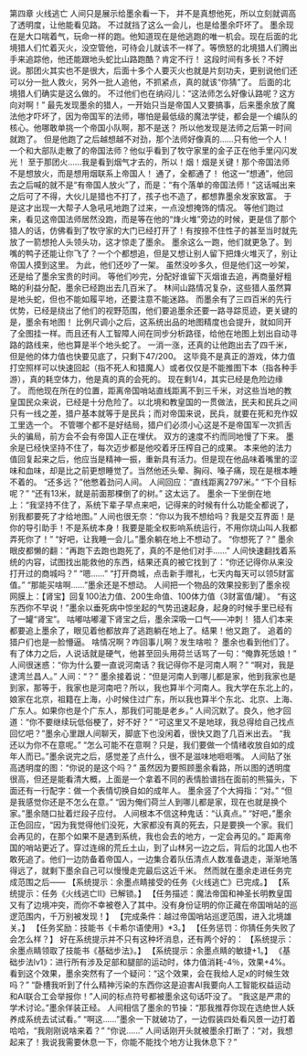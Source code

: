 第四章 火线逃亡 
人间只是展示给墨余看一下， 并不是真想他死，所以立刻就调高了透明度，让他能看见路。
不过就挡了这么一会儿，也是给墨余吓坏了。
墨余现在是大口喘着气，玩命一样的跑。他知道现在是他逃跑的唯一机会。现在后面的北境猎人们忙着灭火，没空管他，可待会儿就该不一样了。等愤怒的北境猎人们腾出手来追踪他，他还能跟地头蛇比山路跑酷？肯定不行！
这段时间有多长？不好说。那团火其实也不是很大，后面十多个人要灭火也就是片刻功夫，更别说他们还可以分一批人救火，另外一批人追他，不抓紧点，真的就该“你猜”了。
后面的北境猎人们确实是这么做的。
不过他们也在纳闷儿：“这法师怎么好像认路呢？这方向对啊！”
最先发现墨余的猎人，一开始只当是帝国人又要搞事，后来墨余放了魔法他才吓坏了，因为帝国军的法师，哪怕是最低级的魔法学徒，都会是一个编队的核心。他哪敢单挑一个帝国小队啊，那不是送？
所以他发现是法师之后第一时间就跑了。
但是他跑了之后越想越不对劲，那个法师好像真的……只有他一个人！一个和大部队走散了的帝国法师？他似乎看到了牧守家里的金子正在他手里闪闪发光！
至于那团火……我是看到烟气才去的，所以！烟！烟是关键！那个帝国法师不是想放火，而是想用烟联系上帝国人！
通了，全都通了！
他这一“想通”，他回去之后喊的就不是“有帝国人放火”了，而是：“有个落单的帝国法师！”这话喊出来之后可了不得，大伙儿是猎也不打了，孩子也不造了，都想靠墨余发家致富。
于是这才出现一大帮子人急吼吼地跑了过来，一点没想掩饰的情况。
等他们跑过来，看见这帝国法师居然没跑，而是等在他的“烽火堆”旁边的时候，更是信了那个猎人的话，仿佛看到了牧守家的大门已经打开了！有按捺不住性子的甚至当时就先放了一箭想抢人头领头功，这才惊走了墨余。
墨余这么一跑，他们就更急了。到嘴的鸭子还能让你飞了？一个个都想追，但是又想让别人留下把烽火堆灭了，别让帝国人摸到这里。
为此，他们还吵了一架。
虽然没吵多久，但是他们这一吵架，还是给了墨余宝贵的时间。
等他们吵完，分配好谁留下灭烟谁去追，再商量好粗略的利益分配，墨余已经跑出去几百米了。
林间山路情况复杂，这些猎人虽然算是地头蛇，但也不能如履平地，还要注意不能迷路。
而墨余有了三四百米的先行优势，已经是绕出了他们的视野范围，他们要追墨余还要一路寻踪觅迹，更关键的是，墨余有地图！
比例尺调小之后，这系统出品的地图精度也会提升，就如同开了全图挂一样。而且还有人工智障人间在同步分析路径，给他在地图上划出自动寻路的路线来，他也算是半个地头蛇了。
一消一涨，还真的让他跑出去了四千米，但是他的体力值也快要见底了，只剩下47/200。
这毕竟不是真正的游戏，体力值打空照样可以快速回起（指不死人和猎魔人）或者仅仅是不能推图下本（指各种手游），真的耗空体力，他是真的真的会死的。
现在剩1/4，其实已经是危险边缘了。
而他现在所在的位置，距离帝国哨站直线距离不到三千米，对这些当地的教皇国民众来说，已经是十分危险了。以北境和教皇国的一贯做法，民夫和民兵之间只有一线之差，猎户基本就等于是民兵；而对帝国来说，民兵，就要在死和充作奴工里选一个。
不管哪个都不是好结局，猎户们必须小心这是不是帝国军一次抓舌头的骗局，前方会不会有帝国人正在埋伏。
双方的速度不约而同地慢了下来。
墨余是已经快坚持不住了，每次迈步都是他咬着牙压榨自己的成果。
本来他的法力值回复起来之后，他应当是精神一振，重新具有活力。但是现在他品味着嘴里的涩味和血味，却是比之前更想睡觉了。当然他还头晕、胸闷、嗓子痛，现在是根本睡不着的。
“还多远？”他憋着劲问人间。
人间回应：“直线距离2797米。”
“下个目标呢？”
“还有13米，就是前面那棵倒了的树。”
这太远了。
墨余一下坐倒在地上：“我坚持不住了，系统下辈子早点来吧，记得来的时候有什么功能全都说了，别我都要死了才给地图。”
人间也很无奈：“你以为我不想给吗？我是交互界面！是你的导引助手！不是系统本身！我要是能全权影响系统运行，不用你烧山叫人我都弄死你了！”
“好吧，让我睡一会儿。”墨余躺在地上不想动了。
“你想死了？”
墨余眼皮都懒的翻：“再跑下去跑也跑死了，真的不是他们对手……”
人间快速翻找着系统的内容，试图找出能救他的东西，结果还真的被它找到了：“你还记得你从来没打开过的商城吗？”
“嗯……”
“打开商城，点击新手赠礼，七天内每天可以领5财富值。”
“那能买啥啊……”墨余还是不想动。
人间把一个物品的效果投影到了墨余视网膜上：【肾宝】回复100法力值、200生命值、100体力值（3财富值/罐）。
“有这东西你不早说！”墨余以垂死病中惊坐起的气势迅速起身，起身的时候手里已经有了一罐“肾宝”。
咕嘟咕嘟灌下肾宝之后，墨余深吸一口气——冲刺！
猎人们本来都要追上墨余了，眼见着他都放弃了逃跑躺在地上了。结果！他又跑了。
追着的猎户们也是一脸懵逼。
啥情况啊？咋回事儿啊？发生啥啦？
墨余也看到他们了。有了体力之后，人说话就是硬气，他甚至回头用荷兰话骂了一句：“俺靠死恁娘！”
人间很迷惑：“你为什么要一直说河南话？我记得你不是河南人啊？”
“啊对，我是逮湾兰昌人。”
人间：“？”
墨余接着说：“但是河南人到哪儿都是家，他到我家也是到家，那等于，我家也是河南吧？所以，我也算半个河南人。我大学在东北上的，娘家在北京，祖籍在上海，小时候住过广东，所以我也算半个东北、北京、上海、广东人。如果你也是个广东人，那我们可能是老乡。”
人间沉默了。良久，他才回道：“你不要继续玩低俗梗了，好不好？”
“可这里又不是地球，我总得给自己找点回忆吧？”墨余心里跟人间聊天，脚底下也没闲着，很快又跑了几百米出去。
“我还以为你不在意呢。”
“怎么可能不在意啊？只是，我们要做一个情绪收放自如的成年人而已。”墨余说完之后，感觉差了点什么，很不是滋味地咂咂嘴。
人间贴了张高透明度的图：“你说的是这个吗？”
虽然因为要照顾墨余看路，所以图的透明度很高，但还是能看清大概，上面是一个拿着不同的表情脸谱挡在面前的熊猫头，下面还有一行配字：做一个表情切换自如的成年人。
墨余竖了个大拇指：“对。”
“但是我感觉你还是不怎么在意。”
“因为俺们荷兰人到哪儿都是家，现在也就是换个家。”墨余随口扯着烂段子应付。
人间根本不信这种鬼话：“认真点。”
“好吧，”墨余正色回应，“因为我觉得他们没死，大家都没有真的死去，只是要换一个家。我们会再见的，在那个如果不是遇到系统，我也会去的地方，一定会再见的。”
距离帝国的哨站更近了。穿过连绵的荒丘土山，到了山林另一边之后，背后的北国人也不敢死追了。他们一边防备着帝国人，一边集合着队伍清点人数准备退走，渐渐地落得远了，就剩下墨余自己可以慢慢走完最后这近千米。
然而就在墨余走进任务完成范围之后——
【系统提示：余墨点睛接受的任务《火线逃亡》已完成。】
【系统提示：任务《火线逃亡Ⅱ》已解锁。】
【任务描述：魔法帝国和神圣长明教皇国又有了边境冲突，而你不幸被卷入了其中。没有身份证明的你正藏在帝国哨站的巡逻范围内，千万别被发现！】
【完成条件：越过帝国哨站巡逻范围，进入北境雄关。】
【任务奖励：技能书《卡希尔语使用》*3。】
【任务惩罚：你猜任务失败了会怎么样？】
好在系统提示并不只有这种坏消息，还有两个好的：
【系统提示：余墨点睛领取了技能书《基础步法》。】
【系统提示：余墨点睛的敏捷+1。】
《基础步法lv1》：进行所有涉及足部和腿部的运动时，体力值消耗-4％，效果+4%。
看到这个效果，墨余突然有了一个疑问：“这个效果，会在我给人足x的时候生效吗？”
“卧槽我听到了什么精神污染的东西你这是迫害AI我要向人工智能权益运动和AI联合工会举报你！”人间的标点符号都被墨余这句话吓没了。
“我这是严肃的学术讨论。”墨余佯装正经。
人间相信了墨余的节操：“那我推荐你现在选绝世人妖养成系统去试试看。”
“啊这……”墨余一下就破功了，一边假装四处看风景一边打着哈哈，“我刚刚说啥来着？”
“你说……”
人间话刚开头就被墨余打断了：“对，我想起来了！我说我需要休息一下，你能不能找个地方让我休息下？”